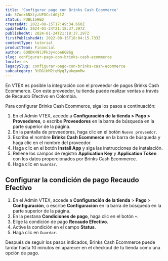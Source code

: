 ```yaml
---
title: 'Configurar pago con Brinks Cash Ecommerce'
id: 5Zoex6NXtyzUFOCctdGjlZ
status: PUBLISHED
createdAt: 2022-08-15T17:49:34.660Z
updatedAt: 2024-01-24T21:18:37.297Z
publishedAt: 2024-01-24T21:18:37.297Z
firstPublishedAt: 2022-08-15T18:04:15.733Z
contentType: tutorial
productTeam: Financial
author: 6DODK49lJPk3yvcoe6GB6g
slug: configurar-pago-con-brinks-cash-ecommerce
locale: es
legacySlug: configurar-pago-con-brinks-cash-ecommerce
subcategory: 3tDGibM2tqMyqIyukqmmMw
---
```


En VTEX es posible la integración con el proveedor de pagos Brinks Cash Ecommerce. Con este proveedor, tu tienda puede realizar ventas a través de Recaudo Efectivo en Colombia.

Para configurar Brinks Cash Ecommerce, siga los pasos a continuación:

1. En el Admin VTEX, accede a __Configuración de la tienda > Pago > Proveedores__, o escribe __Proveedores__ en la barra de búsqueda en la parte superior de la página.
2. En la pantalla de proveedores, haga clic en el botón `Nuevo proveedor`.
3. Escriba el nombre __Brinks Cash Ecommerce__ en la barra de búsqueda y haga clic en el nombre del proveedor.
4. Haga clic en el botón __Install App__ y siga las instrucciones de instalación.
5. Rellene los campos de registro __Application Key__ y __Application Token__ con los datos proporcionados por Brinks Cash Ecommerce.
6. Haga clic en `Guardar`.

## Configurar la condición de pago Recaudo Efectivo

1. En el Admin VTEX, accede a **Configuración de la tienda** > **Pago** > **Configuración**, o escribe **Configuración** en la barra de búsqueda en la parte superior de la página.
2. En la pestana __Condiciones de pago__, haga clic en el botón `+`.
3. Elige la condición de pago __Recaudo Efectivo__.
4. Active la condición en el campo __Status__.
5. Haga clic en `Guardar`.

Después de seguir los pasos indicados, Brinks Cash Ecommerce puede tardar hasta 10 minutos en aparecer en el checkout de tu tienda como una opción de pago.
